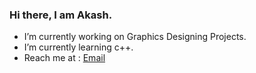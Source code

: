 ### Hi there, I am Akash.
- I’m currently working on Graphics Designing Projects.
- I’m currently learning c++.
- Reach me at : [Email](mailto:kumaraadarsh8318@gmail.com)

<!--
**BeAsAkash/BeAsAkash** is a ✨ _special_ ✨ repository because its `README.md` (this file) appears on your GitHub profile.

Here are some ideas to get you started:

- 🔭 I’m currently working on ...
- 🌱 I’m currently learning ...
- 👯 I’m looking to collaborate on ...
- 🤔 I’m looking for help with ...
- 💬 Ask me about ...
- 📫 How to reach me: ...
- 😄 Pronouns: ...
- ⚡ Fun fact: ...
-->
